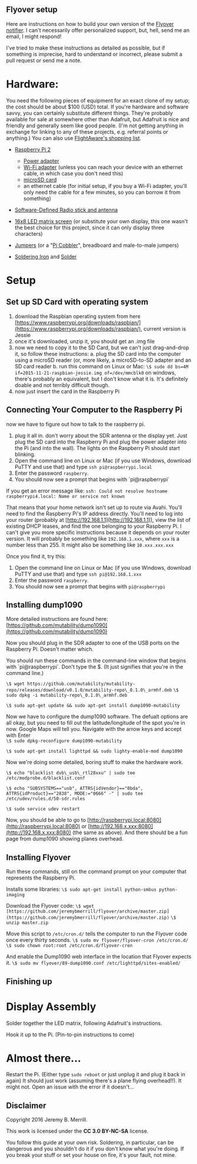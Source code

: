 Flyover setup
-------------

Here are instructions on how to build your own version of the [Flyover
notifier](http://jeremybmerrill.com/blog/2016/01/flyover.html). I can't
necessarily offer personalized support, but, hell, send me an email, I
might respond!

I've tried to make these instructions as detailed as possible, but if
something is imprecise, hard to understand or incorrect, please submit a
pull request or send me a note.

Hardware:
=========

You need the following pieces of equipment for an exact clone of my
setup; the cost should be about $100 (USD) total. If you're hardware and software savvy, you can certainly
substitute different things. They're probably available for sale at
somewhere other than Adafruit, but Adafruit is nice and friendly and
generally seem like good people. (I'm not getting anything in exchange
for linking to any of these projects, e.g. referral points or anything.)
You can also use [FlightAware's shopping list](https://flightaware.com/adsb/piaware/build).

-   [Raspberry Pi 2](https://www.adafruit.com/products/2358)

    -   [Power adapter](https://www.adafruit.com/products/1995)
    -   [Wi-Fi adapter](http://www.amazon.com/gp/product/B003MTTJOY?psc=1&redirect=true&ref_=od_aui_detailpages00) (unless you can reach your device with an ethernet cable, in which case you don't need this)
    -   [microSD card](http://www.bestbuy.com/site/samsung-evo-32gb-microsdhc-class-10-uhs-1-memory-card-red-white/4568505.p?id=1219769553726&skuId=4568505&cmp=RMX)
    -   an ethernet cable (for initial setup, if you buy a Wi-Fi adapter, you'll only need the cable for a few minutes, so you can borrow it from something)
-   [Software-Defined Radio stick and antenna](https://www.adafruit.com/products/1497)
-   [16x8 LED matrix screen](https://www.adafruit.com/products/2037) (or substitute your own display, this one wasn't the best choice for this project, since it can only display three characters)
-   [Jumpers](https://www.adafruit.com/products/266) (or a "[Pi Cobbler](https://www.adafruit.com/products/2029)", breadboard and male-to-male jumpers)
-   [Soldering Iron](https://www.adafruit.com/products/180) and [Solder](https://www.adafruit.com/products/1886)

Setup
=====

Set up SD Card with operating system
------------------------------------

1.  download the Raspbian operating system from here [https://www.raspberrypi.org/downloads/raspbian/](https://www.raspberrypi.org/downloads/raspbian/), current version is Jessie
2.  once it's downloaded, unzip it, you should get an .img file
3.  now we need to copy it to the SD Card, but we can't just drag-and-drop it, so follow these instructions:
    a.  plug the SD card into the computer using a microSD reader (or, more likely, a microSD-to-SD adapter and an SD card reader
    b.  run this command on Linux or Mac: `\$ sudo dd bs=4M if=2015-11-21-raspbian-jessie.img of=/dev/mmcblk0` on windows, there's probably an equivalent, but I don't know what it is. It's definitely doable and not terribly difficult though.
4.  now just insert the card in the Raspberry Pi

Connecting Your Computer to the Raspberry Pi
--------------------------------------------

now we have to figure out how to talk to the raspberry pi.

1.  plug it all in. don't worry about the SDR antenna or the display yet. Just plug the SD card into the Raspberry Pi and plug the power adapter into the Pi (and into the wall). The lights on the Raspberry Pi should start blinking.
2.  Open the command line on Linux or Mac (if you use Windows, download PuTTY and use that) and type `ssh pi@raspberrypi.local`
3.  Enter the password `raspberry`.
4.  You should now see a prompt that begins with \`pi@raspberrypi\`

If you get an error message like: `ssh: Could not resolve hostname
raspberrypi4.local: Name or service not known`

That means that your home network isn't set up to route via Avahi.
You'll need to find the Raspberry Pi's IP address directly. You'll need
to log into your router (probably at [http://192.168.1.1](http://192.168.1.1)), view the list
of existing DHCP leases, and find the one belonging to your Raspberry
Pi. I can't give you more specific instructions because it depends on
your router version. It will probably be something like `192.168.1.xxx`,
where `xxx` is a number less than 255. It might also be something like
`10.xxx.xxx.xxx`

Once you find it, try this:

1.  Open the command line on Linux or Mac (if you use Windows, download PuTTY and use that) and type `ssh pi@192.168.1.xxx`
2.  Enter the password `raspberry`.
3.  You should now see a prompt that begins with `pi@raspberrypi`

Installing dump1090
-------------------

More detailed instructions are found here:
[https://github.com/mutability/dump1090](https://github.com/mutability/dump1090)

Now you should plug in the SDR adapter to one of the USB ports on the
Raspberry Pi. Doesn't matter which.

You should run these commands in the command-line window that begins
with \`pi@raspberrypi\`. Don't type the \$. (It just signifies that
you're in the command line.)

`\$ wget
https://github.com/mutability/mutability-repo/releases/download/v0.1.0/mutability-repo\_0.1.0\_armhf.deb`
`\$ sudo dpkg -i mutability-repo\_0.1.0\_armhf.deb`

`\$ sudo apt-get update && sudo apt-get install dump1090-mutability`

Now we have to configure the dump1090 software. The defualt options are
all okay, but you need to fill out the latitude/longitude of the spot
you're in now. Google Maps will tell you. Navigate with the arrow keys and accept with Enter\
`\$ sudo dpkg-reconfigure dump1090-mutability`

`\$ sudo apt-get install lighttpd && sudo lighty-enable-mod dump1090`

Now we're doing some detailed, boring stuff to make the hardware work.

`\$ echo "blacklist dvb\_usb\_rtl28xxu" | sudo tee
/etc/modprobe.d/blacklist.conf`

`\$ echo "SUBSYSTEMS=="usb", ATTRS{idVendor}=="0bda", ATTRS{idProduct}=="2838", MODE:="0666" -" | sudo tee /etc/udev/rules.d/50-sdr.rules`

`\$ sudo service udev restart`

Now, you should be able to go to
[http://raspberrypi.local:8080](http://raspberrypi.local:8080) or
[http://192.168.x.xxx:8080](http://192.168.x.xxx:8080) (the same as
above). And there should be a fun page from dump1090 showing planes
overhead.

Installing Flyover
------------------

Run these commands, still on the command prompt on your computer that
represents the Raspberry Pi.

Installs some libraries: `\$ sudo apt-get install python-smbus python-imaging`

Download the Flyover code: `\$ wget
[https://github.com/jeremybmerrill/flyover/archive/master.zip](https://github.com/jeremybmerrill/flyover/archive/master.zip)`
`\$ unzip master.zip`

Move this script to `/etc/cron.d/` tells the computer to run the Flyover code once every thirty seconds.
`\$ sudo mv flyover/flyover-cron /etc/cron.d/`
`\$ sudo chown root:root /etc/cron.d/flyover-cron`


And enable the Dump1090 web interface in the location that Flyover expects it.
`\$ sudo mv flyover/89-dump1090.conf /etc/lighttpd/sites-enabled/`

Finishing up
-------------

Display Assembly
================
Solder together the LED matrix, following Adafruit's instructions.

Hook it up to the Pi. (Pin-to-pin instructions to come)

Almost there...
============
Restart the Pi. (Either type `sudo reboot` or just unplug it and plug it back in again) It should just work (assuming there's a plane flying overhead!!). It might not. Open an issue with
the error if it doesn't... 

Disclaimer
----------

Copyright 2016 Jeremy B. Merrill.

This work is licensed under the **CC 3.0 BY-NC-SA** license.

You follow this guide at your own risk. Soldering, in particular, can be
dangerous and you shouldn't do it if you don't know what you're doing.
If you break your stuff or set your house on fire, it's your fault, not
mine.
